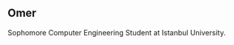 ## Omer

Sophomore Computer Engineering Student at Istanbul University.


[def]: https://youtu.be/4fmNH6CzJ0E?si=aIMCf1JdC9ftCHzZ&t=121